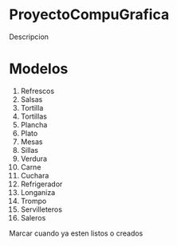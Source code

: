 # ProyectoCompuGrafica
Descripcion
# Modelos
 1. Refrescos
 2. Salsas
 3. Tortilla 
 4. Tortillas
 5. Plancha
 6. Plato
 7. Mesas
 8. Sillas
 9. Verdura
 10. Carne 
 11. Cuchara
 12. Refrigerador
 13. Longaniza 
 14. Trompo
 15. Servilleteros 
 16. Saleros

Marcar cuando ya esten listos o creados
  
